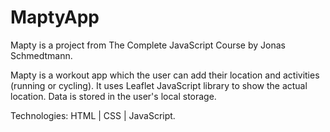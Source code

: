 # MaptyApp
Mapty is a project from The Complete JavaScript Course by Jonas Schmedtmann.

Mapty is a workout app which the user can add their location and activities (running or cycling). It uses Leaflet JavaScript library to show the actual location. Data is stored in the user's local storage.

Technologies: HTML | CSS | JavaScript.
